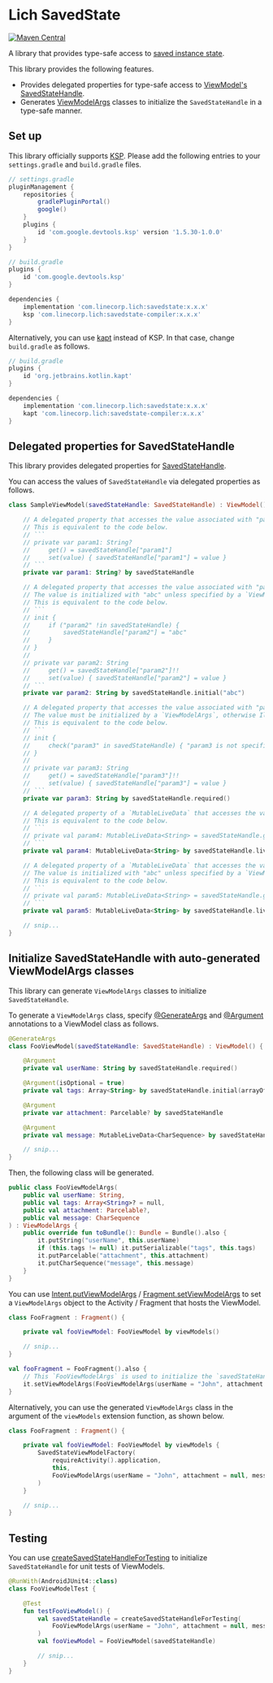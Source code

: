 # Lich SavedState

[ ![Maven Central](https://badgen.net/maven/v/maven-central/com.linecorp.lich/savedstate) ](https://search.maven.org/artifact/com.linecorp.lich/savedstate)

A library that provides type-safe access to [saved instance state](https://developer.android.com/topic/libraries/architecture/viewmodel-savedstate).

This library provides the following features.

- Provides delegated properties for type-safe access to [ViewModel's SavedStateHandle](https://developer.android.com/topic/libraries/architecture/viewmodel-savedstate).
- Generates [ViewModelArgs](src/main/java/com/linecorp/lich/savedstate/ViewModelArgs.kt) classes to initialize the `SavedStateHandle` in a type-safe manner.

## Set up

This library officially supports [KSP](https://github.com/google/ksp).
Please add the following entries to your `settings.gradle` and `build.gradle` files.

```groovy
// settings.gradle
pluginManagement {
    repositories {
        gradlePluginPortal()
        google()
    }
    plugins {
        id 'com.google.devtools.ksp' version '1.5.30-1.0.0'
    }
}
```

```groovy
// build.gradle
plugins {
    id 'com.google.devtools.ksp'
}

dependencies {
    implementation 'com.linecorp.lich:savedstate:x.x.x'
    ksp 'com.linecorp.lich:savedstate-compiler:x.x.x'
}
```

Alternatively, you can use [kapt](https://kotlinlang.org/docs/kapt.html) instead of KSP.
In that case, change `build.gradle` as follows.

```groovy
// build.gradle
plugins {
    id 'org.jetbrains.kotlin.kapt'
}

dependencies {
    implementation 'com.linecorp.lich:savedstate:x.x.x'
    kapt 'com.linecorp.lich:savedstate-compiler:x.x.x'
}
```

## Delegated properties for SavedStateHandle

This library provides delegated properties for [SavedStateHandle](https://developer.android.com/topic/libraries/architecture/viewmodel-savedstate).

You can access the values of `SavedStateHandle` via delegated properties as follows.

```kotlin
class SampleViewModel(savedStateHandle: SavedStateHandle) : ViewModel() {

    // A delegated property that accesses the value associated with "param1".
    // This is equivalent to the code below.
    // ```
    // private var param1: String?
    //     get() = savedStateHandle["param1"]
    //     set(value) { savedStateHandle["param1"] = value }
    // ```
    private var param1: String? by savedStateHandle

    // A delegated property that accesses the value associated with "param2".
    // The value is initialized with "abc" unless specified by a `ViewModelArgs`.
    // This is equivalent to the code below.
    // ```
    // init {
    //     if ("param2" !in savedStateHandle) {
    //         savedStateHandle["param2"] = "abc"
    //     }
    // }
    //
    // private var param2: String
    //     get() = savedStateHandle["param2"]!!
    //     set(value) { savedStateHandle["param2"] = value }
    // ```
    private var param2: String by savedStateHandle.initial("abc")

    // A delegated property that accesses the value associated with "param3".
    // The value must be initialized by a `ViewModelArgs`, otherwise IllegalStateException is thrown.
    // This is equivalent to the code below.
    // ```
    // init {
    //     check("param3" in savedStateHandle) { "param3 is not specified in the arguments." }
    // }
    //
    // private var param3: String
    //     get() = savedStateHandle["param3"]!!
    //     set(value) { savedStateHandle["param3"] = value }
    // ```
    private var param3: String by savedStateHandle.required()

    // A delegated property of a `MutableLiveData` that accesses the value associated with "param4".
    // This is equivalent to the code below.
    // ```
    // private val param4: MutableLiveData<String> = savedStateHandle.getLiveData("param4")
    // ```
    private val param4: MutableLiveData<String> by savedStateHandle.liveData()

    // A delegated property of a `MutableLiveData` that accesses the value associated with "param5".
    // The value is initialized with "abc" unless specified by a `ViewModelArgs`.
    // This is equivalent to the code below.
    // ```
    // private val param5: MutableLiveData<String> = savedStateHandle.getLiveData("param5", "abc")
    // ```
    private val param5: MutableLiveData<String> by savedStateHandle.liveDataWithInitial("abc")

    // snip...
}
```

## Initialize SavedStateHandle with auto-generated ViewModelArgs classes

This library can generate `ViewModelArgs` classes to initialize `SavedStateHandle`.

To generate a `ViewModelArgs` class, specify
[@GenerateArgs](src/main/java/com/linecorp/lich/savedstate/GenerateArgs.kt) and
[@Argument](src/main/java/com/linecorp/lich/savedstate/Argument.kt) annotations to a ViewModel class as follows.

```kotlin
@GenerateArgs
class FooViewModel(savedStateHandle: SavedStateHandle) : ViewModel() {

    @Argument
    private val userName: String by savedStateHandle.required()

    @Argument(isOptional = true)
    private val tags: Array<String> by savedStateHandle.initial(arrayOf("normal"))

    @Argument
    private var attachment: Parcelable? by savedStateHandle

    @Argument
    private val message: MutableLiveData<CharSequence> by savedStateHandle.liveData()

    // snip...
}
```

Then, the following class will be generated.

```kotlin
public class FooViewModelArgs(
    public val userName: String,
    public val tags: Array<String>? = null,
    public val attachment: Parcelable?,
    public val message: CharSequence
) : ViewModelArgs {
    public override fun toBundle(): Bundle = Bundle().also {
        it.putString("userName", this.userName)
        if (this.tags != null) it.putSerializable("tags", this.tags)
        it.putParcelable("attachment", this.attachment)
        it.putCharSequence("message", this.message)
    }
}
```

You can use [Intent.putViewModelArgs](src/main/java/com/linecorp/lich/savedstate/ViewModelArgs.kt)
/ [Fragment.setViewModelArgs](src/main/java/com/linecorp/lich/savedstate/ViewModelArgs.kt) to set
a `ViewModelArgs` object to the Activity / Fragment that hosts the ViewModel.

```kotlin
class FooFragment : Fragment() {

    private val fooViewModel: FooViewModel by viewModels()

    // snip...
}

val fooFragment = FooFragment().also {
    // This `FooViewModelArgs` is used to initialize the `savedStateHandle` of `FooFragment.fooViewModel`.
    it.setViewModelArgs(FooViewModelArgs(userName = "John", attachment = null, message = "Hello."))
}
```

Alternatively, you can use the generated `ViewModelArgs` class in the argument of the `viewModels`
extension function, as shown below.

```kotlin
class FooFragment : Fragment() {

    private val fooViewModel: FooViewModel by viewModels {
        SavedStateViewModelFactory(
            requireActivity().application,
            this,
            FooViewModelArgs(userName = "John", attachment = null, message = "Hello.").toBundle()
        )
    }

    // snip...
}
```

## Testing

You can use [createSavedStateHandleForTesting](src/main/java/com/linecorp/lich/savedstate/SavedStateTesting.kt)
to initialize `SavedStateHandle` for unit tests of ViewModels.

```kotlin
@RunWith(AndroidJUnit4::class)
class FooViewModelTest {

    @Test
    fun testFooViewModel() {
        val savedStateHandle = createSavedStateHandleForTesting(
            FooViewModelArgs(userName = "John", attachment = null, message = "Hello.")
        )
        val fooViewModel = FooViewModel(savedStateHandle)

        // snip...
    }
}
```
